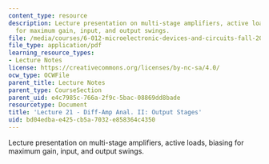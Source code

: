 ```yaml
---
content_type: resource
description: Lecture presentation on multi-stage amplifiers, active loads, biasing
  for maximum gain, input, and output swings.
file: /media/courses/6-012-microelectronic-devices-and-circuits-fall-2009/bd04edbae425cb5a7032e858364c4350_MIT6_012F09_lec21.pdf
file_type: application/pdf
learning_resource_types:
- Lecture Notes
license: https://creativecommons.org/licenses/by-nc-sa/4.0/
ocw_type: OCWFile
parent_title: Lecture Notes
parent_type: CourseSection
parent_uid: e4c7985c-766a-2f9c-5bac-08869dd8bade
resourcetype: Document
title: 'Lecture 21 - Diff-Amp Anal. II: Output Stages'
uid: bd04edba-e425-cb5a-7032-e858364c4350
---
```

Lecture presentation on multi-stage amplifiers, active loads, biasing for maximum gain, input, and output swings.